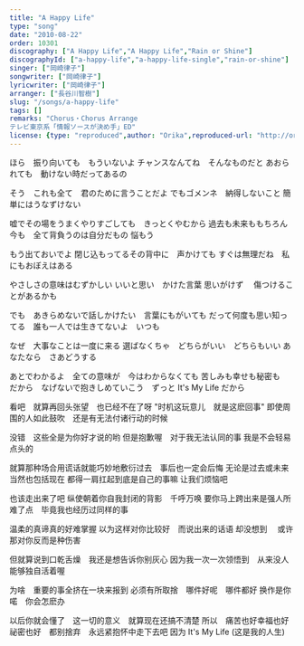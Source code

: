 ```yaml
---
title: "A Happy Life"
type: "song"
date: "2010-08-22"
order: 10301
discography: ["A Happy Life","A Happy Life","Rain or Shine"]
discographyId: ["a-happy-life","a-happy-life-single","rain-or-shine"]
singer: ["岡崎律子"]
songwriter: ["岡崎律子"]
lyricwriter: ["岡崎律子"]
arranger: ["長谷川智樹"]
slug: "/songs/a-happy-life"
tags: []
remarks: "Chorus・Chorus Arrange
テレビ東京系「情報ソースが決め手」ED"
license: {type: "reproduced",author: "Orika",reproduced-url: "http://orikamushi.myweb.hinet.net/",reproduced-website: "織歌蟲網站"}
---
```


ほら　振り向いても　もういないよ 
チャンスなんてね　そんなものだと 
あおられても　動けない時だってあるの 

そう　これも全て　君のために言うことだよ 
でもゴメンネ　納得しないこと 
簡単にはうなずけない 

嘘でその場をうまくやりすごしても　きっとくやむから 
過去も未来ももちろん今も　全て背負うのは自分だもの 
悩もう 

もう出ておいでよ 
閉じ込もってるその背中に　声かけても 
すぐは無理だね　私にもおぼえはある 

やさしさの意味はむずかしい 
いいと思い　かけた言葉 
思いがけず 　傷つけることがあるかも 

でも　あきらめないで話しかけたい　言葉にもがいても 
だって何度も思い知ってる　誰も一人では生きてないよ　いつも 

なぜ　大事なことは一度に来る 
選ばなくちゃ　どちらがいい　どちらもいい 
あなたなら　さあどうする 

あとでわかるよ　全ての意味が　今はわからなくても 
苦しみも幸せも秘密も　だから　なげないで抱きしめていこう　ずっと 
It's My Life だから

<!-- 翻译 -->

看吧　就算再回头张望　也已经不在了呀 
"时机这玩意儿　就是这麽回事" 
即使周围的人如此鼓吹　还是有无法付诸行动的时候 

没错　这些全是为你好才说的哟 
但是抱歉喔　对于我无法认同的事 
我是不会轻易点头的 

就算那种场合用谎话就能巧妙地敷衍过去　事后也一定会后悔 
无论是过去或未来当然也包括现在 都得一肩扛起到底是自己的事嘛 
让我们烦恼吧 

也该走出来了吧 
纵使朝着你自我封闭的背影　千呼万唤 
要你马上跨出来是强人所难了点　毕竟我也经历过同样的事 

温柔的真谛真的好难掌握 
以为这样对你比较好　而说出来的话语 
却没想到 　或许那对你反而是种伤害 

但就算说到口乾舌燥　我还是想告诉你别灰心 
因为我一次一次领悟到　从来没人能够独自活着喔 

为啥　重要的事全挤在一块来报到 
必须有所取捨　哪件好呢　哪件都好 
换作是你　喏　你会怎麽办 

以后你就会懂了　这一切的意义　就算现在还搞不清楚 
所以　痛苦也好幸福也好祕密也好　都别捨弃　永远紧抱怀中走下去吧 
因为 It's My Life (这是我的人生)
